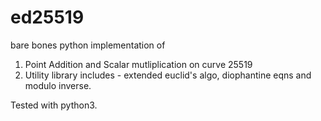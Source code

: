 # ed25519
bare bones python implementation of
1. Point Addition and Scalar mutliplication on curve 25519
2. Utility library includes - extended euclid's algo, diophantine eqns and modulo inverse. 

Tested with python3.
